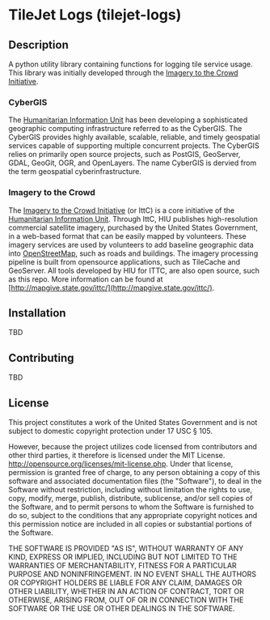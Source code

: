 TileJet Logs (tilejet-logs)
===============

## Description

A python utility library containing functions for logging tile service usage.  This library was initially developed through the [Imagery to the Crowd Initiative](http://mapgive.state.gov/ittc/).

### CyberGIS
The [Humanitarian Information Unit](https://hiu.state.gov/Pages/Home.aspx) has been developing a sophisticated geographic computing infrastructure referred to as the CyberGIS. The CyberGIS provides highly available, scalable, reliable, and timely geospatial services capable of supporting multiple concurrent projects.  The CyberGIS relies on primarily open source projects, such as PostGIS, GeoServer, GDAL, GeoGit, OGR, and OpenLayers.  The name CyberGIS is dervied from the term geospatial cyberinfrastructure.

### Imagery to the Crowd
The [Imagery to the Crowd Initiative](http://mapgive.state.gov/ittc/) (or IttC) is a core initiative of the [Humanitarian Information Unit](https://hiu.state.gov/Pages/Home.aspx).  Through IttC, HIU publishes high-resolution commercial satellite imagery, purchased by the United States Government, in a web-based format that can be easily mapped by volunteers.  These imagery services are used by volunteers to add baseline geographic data into [OpenStreetMap](http://www.openstreetmap.org/), such as roads and buildings.  The imagery processing pipeline is built from opensource applications, such as TileCache and GeoServer.  All tools developed by HIU for ITTC, are also open source, such as this repo.  More information can be found at [http://mapgive.state.gov/ittc/](http://mapgive.state.gov/ittc/).


## Installation

TBD

## Contributing

TBD

## License
This project constitutes a work of the United States Government and is not subject to domestic copyright protection under 17 USC § 105.

However, because the project utilizes code licensed from contributors and other third parties, it therefore is licensed under the MIT License. http://opensource.org/licenses/mit-license.php. Under that license, permission is granted free of charge, to any person obtaining a copy of this software and associated documentation files (the "Software"), to deal in the Software without restriction, including without limitation the rights to use, copy, modify, merge, publish, distribute, sublicense, and/or sell copies of the Software, and to permit persons to whom the Software is furnished to do so, subject to the conditions that any appropriate copyright notices and this permission notice are included in all copies or substantial portions of the Software.

THE SOFTWARE IS PROVIDED "AS IS", WITHOUT WARRANTY OF ANY KIND, EXPRESS OR IMPLIED, INCLUDING BUT NOT LIMITED TO THE WARRANTIES OF MERCHANTABILITY, FITNESS FOR A PARTICULAR PURPOSE AND NONINFRINGEMENT. IN NO EVENT SHALL THE AUTHORS OR COPYRIGHT HOLDERS BE LIABLE FOR ANY CLAIM, DAMAGES OR OTHER LIABILITY, WHETHER IN AN ACTION OF CONTRACT, TORT OR OTHERWISE, ARISING FROM, OUT OF OR IN CONNECTION WITH THE SOFTWARE OR THE USE OR OTHER DEALINGS IN THE SOFTWARE.

